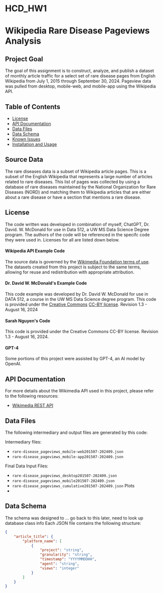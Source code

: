 # HCD_HW1
# Wikipedia Rare Disease Pageviews Analysis

## Project Goal
The goal of this assignment is to construct, analyze, and publish a dataset of monthly article traffic for a select set of rare disease pages from English Wikipedia from July 1, 2015 through September 30, 2024. Pageview data was pulled from desktop, mobile-web, and mobile-app using the Wikipedia API.

## Table of Contents

- [License](#license)
- [API Documentation](#api-documentation)
- [Data Files](#data-files)
- [Data Schema](#data-schema)
- [Known Issues](#known-issues)
- [Installation and Usage](#installation-and-usage)

## Source Data
The rare diseases data is a subset of Wikipedia article pages. This is a subset of the English Wikipedia that represents a large number of articles related to rare diseases. This list of pages was collected by using a database of rare diseases maintained by the National Organization for Rare Diseases (NORD) and matching them to Wikipedia articles that are either about a rare disease or have a section that mentions a rare disease.

## License
The code written was developed in combination of myself, ChatGPT, Dr. David. W. McDonald for use in Data 512, a UW MS Data Science Degree program. The authors of the code will be referenced in the specifc code they were used in. Licenses for all are listed down below. 

#### Wikipedia API Example Code
The source data is governed by the [Wikimedia Foundation terms of use](https://foundation.wikimedia.org/wiki/Terms_of_use). The datasets created from this project is subject to the same terms, allowing for reuse and redistribution with appropriate attribution.

#### Dr. David W. McDonald's Example Code
This code example was developed by Dr. David W. McDonald for use in DATA 512, a course in the UW MS Data Science degree program. This code is provided under the [Creative Commons](https://creativecommons.org) [CC-BY license](https://creativecommons.org/licenses/by/4.0/). Revision 1.3 - August 16, 2024

#### Sarah Nguyen's Code
This code is provided under the Creative Commons CC-BY license. Revision 1.3 - August 16, 2024.

#### GPT-4
Some portions of this project were assisted by GPT-4, an AI model by OpenAI.

## API Documentation

For more details about the Wikimedia API used in this project, please refer to the following resources:
- [Wikimedia REST API](https://wikimedia.org/api/rest_v1/)

## Data Files

The following intermediary and output files are generated by this code:

Intermediary files:
- `rare-disease_pageviews_mobile-web201507-202409.json`
- `rare-disease_pageviews_mobile-app201507-202409.json`

Final Data Input Files:
- `rare-disease_pageviews_desktop201507-202409.json`
- `rare-disease_pageviews_mobile201507-202409.json`
- `rare-disease_pageviews_cumulative201507-202409.json`
Plots
- 
## Data Schema
The schema was designed to ... go back to this later, need to look up database class info
Each JSON file contains the following structure:

```json
{
    "article_title": {
        "platform_name": [
            {
                "project": "string",
                "granularity": "string",
                "timestamp": "YYYYMMDDHH",
                "agent": "string",
                "views": "integer"
            }
        ]
    }
}
